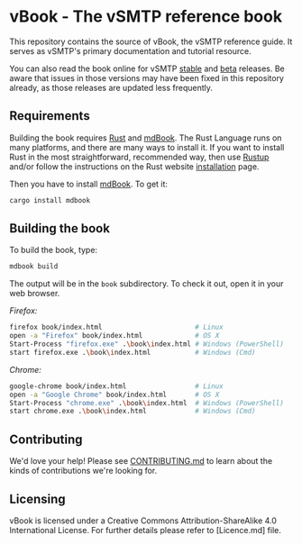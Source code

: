 # vBook - The vSMTP reference book

This repository contains the source of vBook, the vSMTP reference guide.
It serves as vSMTP's primary documentation and tutorial resource.

You can also read the book online for vSMTP [stable] and [beta] releases.
Be aware that issues in those versions may have been fixed in this repository already, as those releases are updated less frequently.

[stable]: https://doc.vsmtp.rs/stable/book/
[beta]: https://doc.vsmtp.rs/beta/book/

## Requirements

Building the book requires [Rust] and [mdBook]. The Rust Language runs on many platforms, and there are many ways to install it. If you want to install Rust in the most straightforward, recommended way, then use [Rustup](https://github.com/rust-lang/rustup) and/or follow the instructions on the Rust website [installation](https://www.rust-lang.org/tools/install) page.

Then you have to install [mdBook]. To get it:

```sh
cargo install mdbook
```

[Rust]: https://github.com/rust-lang/rust
[mdBook]: https://github.com/rust-lang-nursery/mdBook

## Building the book

To build the book, type:

```sh
mdbook build
```

The output will be in the `book` subdirectory. To check it out, open it in
your web browser.

_Firefox:_

```sh
firefox book/index.html                       # Linux
open -a "Firefox" book/index.html             # OS X
Start-Process "firefox.exe" .\book\index.html # Windows (PowerShell)
start firefox.exe .\book\index.html           # Windows (Cmd)
```

_Chrome:_

```bash
google-chrome book/index.html                 # Linux
open -a "Google Chrome" book/index.html       # OS X
Start-Process "chrome.exe" .\book\index.html  # Windows (PowerShell)
start chrome.exe .\book\index.html            # Windows (Cmd)
```

## Contributing

We'd love your help! Please see [CONTRIBUTING.md][contrib] to learn about the
kinds of contributions we're looking for.

[contrib]: https://github.com/viridIT/vBook/blob/main/CONTRIBUTING.md

## Licensing

vBook is licensed under a Creative Commons Attribution-ShareAlike 4.0 International License. For further details please refer to [Licence.md] file.

[License.md]: https://github.com/viridIT/vBook/blob/main/LICENSE.md
